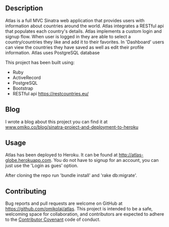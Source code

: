 ## Description

Atlas is a full MVC Sinatra web application that provides users with information about countries around the world. Atlas integrates a RESTful api that populates each country's details. Atlas implements a custom login and signup flow. When user is logged in they are able to select a country/countries they like and add it to their favorites. In 'Dashboard' users can view the countries they have saved as well as edit their profile information. Atlas uses PostgreSQL database

This project has been built using:
- Ruby
- ActiveRecord
- PostgreSQL
- Bootstrap
- RESTful api https://restcountries.eu/

## Blog

I wrote a blog about this project you can find it at www.omiko.co/blog/sinatra-project-and-deployment-to-heroku

## Usage

Atlas has been deployed to Heroku. It can be found at http://atlas-globe.herokuapp.com. You do not have to signup for an account, you can just use the 'Login as gues' option.

After cloning the repo run 'bundle install' and 'rake db:migrate'. 

## Contributing

Bug reports and pull requests are welcome on GitHub at https://github.com/omikolaj/atlas. This project is intended to be a safe, welcoming space for collaboration, and contributors are expected to adhere to the [Contributor Covenant](http://contributor-covenant.org) code of conduct.

